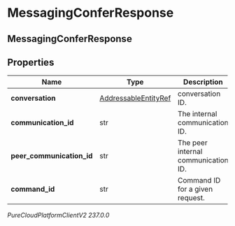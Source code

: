 # MessagingConferResponse

## MessagingConferResponse

## Properties

|Name | Type | Description | Notes|
|------------ | ------------- | ------------- | -------------|
| **conversation** | [AddressableEntityRef](AddressableEntityRef) | conversation ID. | |
| **communication_id** | str | The internal communication ID. | |
| **peer_communication_id** | str | The peer internal communication ID. | |
| **command_id** | str | Command ID for a given request. | |



_PureCloudPlatformClientV2 237.0.0_
